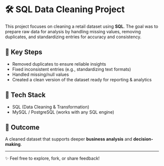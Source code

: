 # 🛠️ SQL Data Cleaning Project  

This project focuses on cleaning a retail dataset using **SQL**. The goal was to prepare raw data for analysis by handling missing values, removing duplicates, and standardizing entries for accuracy and consistency.  

## 🔑 Key Steps  
- Removed duplicates to ensure reliable insights  
- Fixed inconsistent entries (e.g., standardizing text formats)  
- Handled missing/null values  
- Created a clean version of the dataset ready for reporting & analytics  

## 📂 Tech Stack  
- SQL (Data Cleaning & Transformation)  
- MySQL / PostgreSQL (works with any SQL engine)  

## 🚀 Outcome  
A cleaned dataset that supports deeper **business analysis** and **decision-making**.  

---
✨ Feel free to explore, fork, or share feedback!  

